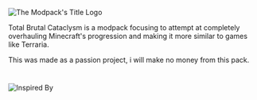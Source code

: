 ![The Modpack's Title Logo](https://cdn.modrinth.com/data/cached_images/e99f380985b164e588d6df08bd2532fe7fcc9847.png)

Total Brutal Cataclysm is a modpack focusing to attempt at completely overhauling Minecraft's progression and making it more similar to games like Terraria.

This was made as a passion project, i will make no money from this pack.
#
![Inspired By](https://cdn.modrinth.com/data/cached_images/cfc4dbe950a9de9194764a694ac4b374573a0974.png)
#
